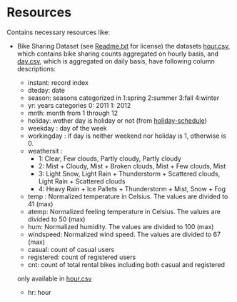 # Resources
Contains necessary resources like:
- Bike Sharing Dataset (see [Readme.txt](./Readme.txt) for license)
the datasets [hour.csv](./hour.csv), which contains bike sharing counts aggregated on hourly basis, and [day.csv](./day.csv), which is aggregated on daily basis, have following column descriptions:
  - instant: record index
  - dteday: date
  - season: seasons categorized in 
    1:spring
    2:summer
    3:fall
    4:winter
  - yr: years categories
    0: 2011
    1: 2012
  - mnth: month from 1 through 12
  - holiday: wether day is holiday or not (from [holiday-schedule](http://dchr.dc.gov/page/holiday-schedule))
  - weekday : day of the week
  - workingday : if day is neither weekend nor holiday is 1, otherwise is 0.
  + weathersit : 
    - 1: Clear, Few clouds, Partly cloudy, Partly cloudy
    - 2: Mist + Cloudy, Mist + Broken clouds, Mist + Few clouds, Mist
    - 3: Light Snow, Light Rain + Thunderstorm + Scattered clouds, Light Rain + Scattered clouds
    - 4: Heavy Rain + Ice Pallets + Thunderstorm + Mist, Snow + Fog
  - temp : Normalized temperature in Celsius. The values are divided to 41 (max)
  - atemp: Normalized feeling temperature in Celsius. The values are divided to 50 (max)
  - hum: Normalized humidity. The values are divided to 100 (max)
  - windspeed: Normalized wind speed. The values are divided to 67 (max)
  - casual: count of casual users
  - registered: count of registered users
  - cnt: count of total rental bikes including both casual and registered
  
  only available in [hour.csv](./hour.csv)
  - hr: hour
